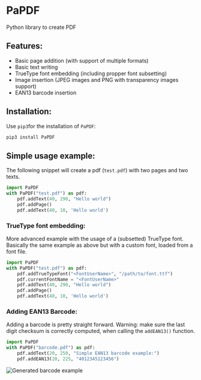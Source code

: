 # PaPDF
Python library to create PDF

## Features:
 - Basic page addition (with support of multiple formats)
 - Basic text writing
 - TrueType font embedding (including propper font subsetting)
 - Image insertion (JPEG images and PNG with transparency images support)
 - EAN13 barcode insertion

## Installation:
Use `pip3`for the installation of `PaPDF`:
```bash
pip3 install PaPDF
```
## Simple usage example:

The following snippet will create a pdf (`test.pdf`) with two pages and two
texts.

```python
import PaPDF
with PaPDF("test.pdf") as pdf:
    pdf.addText(40, 290, "Hello world")
    pdf.addPage()
    pdf.addText(40, 10, 'Hello world')
```


### TrueType font embedding:
More advanced example with the usage of a (subsetted) TrueType font. Basically
the same example as above but with a custom font, loaded from a font file.
```python
import PaPDF
with PaPDF("test.pdf") as pdf:
    pdf.addTrueTypeFont("<FontUserName>", "/path/to/font.ttf")
    pdf.currentFontName = "<FontUserName>"
    pdf.addText(40, 290, "Hello world")
    pdf.addPage()
    pdf.addText(40, 10, 'Hello world')
```

### Adding EAN13 Barcode:
Adding a barcode is pretty straight forward. Warning: make sure the last digit checksum is correctly computed, when calling the `addEAN13()` function.
```python
import PaPDF
with PaPDF("barcode.pdf") as pdf:
    pdf.addText(20, 250, "Simple EAN13 barcode example:")
    pdf.addEAN13(20, 225, "4012345123456")
```
![Generated barcode example](https://raw.githubusercontent.com/gcoppex/PaPDF/master/examples/barcode.png)

